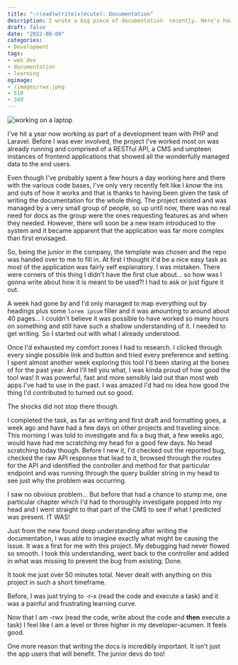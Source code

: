 ```yaml
---
title: "-r(ead)w(rite)x(ecute): Documentation"
description: I wrote a big piece of documentation  recently. Here's how it drastically improved my developer flow.
draft: false
date: "2022-08-09"
categories:
- Development
tags:
- web dev
- documentation
- learning
ogimage:
- /images/rwx.jpeg
- 510
- 340
---
```


![working on a laptop](/images/rwx.jpeg)

I've hit a year now working as part of a development team with PHP and Laravel. Before I was ever involved, the project I've worked most on was already running and comprised of a RESTful API, a CMS and umpteen instances of frontend applications that showed all the wonderfully managed data to the end users.

Even though I've probably spent a few hours a day working here and there with the various code bases, I've only very recently felt like I *know* the ins and outs of how it works and that is thanks to having been given the task of writing the documentation for the whole thing. The project existed and was managed by a very small group of people, so up until now, there was no real need for docs as the group were the ones requesting features as and when they needed. However, there will soon be a new team introduced to the system and it became apparent that the application was far more complex than first envisaged.

So, being the junior in the company, the template was chosen and the repo was handed over to me to fill in. At first I thought it'd be a nice easy task as most of the application was fairly self explanatory. I was mistaken. There were corners of this thing I didn't have the first clue about... so how was I gonna write about how it is meant to be used?! I had to ask or just figure it out.

A week had gone by and I'd only managed to map everything out by headings plus some `lorem ipsum` filler and it was amounting to around about 40 pages... I couldn't believe it was possible to have worked so many hours on something and still have such a shallow understanding of it. I needed to get writing. So I started out with what I already understood.

Once I'd exhausted my comfort zones I had to research. I clicked through every single possible link and button and tried every preference and setting. I spent almost another week exploring this tool I'd been staring at the bones of for the past year. And I'll tell you what, I was kinda proud of how good the tool was! It was powerful, fast and more sensibly laid out than most web apps I've had to use in the past. I was amazed I'd had no idea how good the thing I'd contributed to turned out so good.

The shocks did not stop there though.

I completed the task, as far as writing and first draft and formatting goes, a week ago and have had a few days on other projects and traveling since. This morning I was told to investigate and fix a bug that, a few weeks ago, would have had me scratching my head for a good few days. No head scratching today though. Before I new it, I'd checked out the reported bug, checked the raw API response that lead to it, browsed through the routes for the API and identified the controller and method for that particular endpoint and was running through the query builder string in my head to see just why the problem was occurring.

I saw no obvious problem... But before that had a chance to stump me, one particular chapter which I'd had to thoroughly investigate popped into my head and I went straight to that part of the CMS to see if what I predicted was present. IT WAS!

Just from the new found deep understanding after writing the documentation, I was able to imagine exactly what might be causing the issue. It was a first for me with this project. My debugging had never flowed so smooth. I took this understanding, went back to the controller and added in what was missing to prevent the bug from existing. Done.

It took me just over 50 minutes total. Never dealt with anything on this project in such a short timeframe.

Before, I was just trying to -r-x (read the code and execute a task) and it was a painful and frustrating learning curve.

Now that I am -rwx (read the code, write about the code and **then** execute a task) I feel like I am a level or three higher in my developer-acumen. It feels good.

One more reason that writing the docs is incredibly important. It isn't just the app users that will benefit. The junior devs do too!

